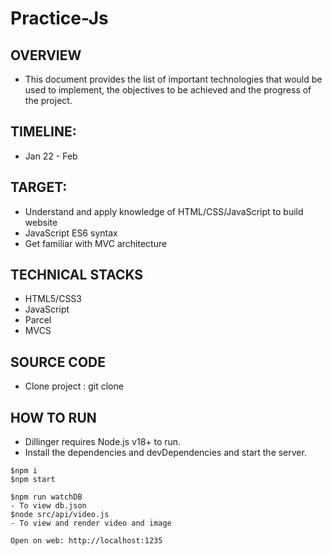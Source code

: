 # Practice-Js
## OVERVIEW

- This document provides the list of important technologies that would be used to implement, the objectives to be achieved and the progress of the project.

## TIMELINE:

- Jan 22 - Feb 

## TARGET:

- Understand and apply knowledge of HTML/CSS/JavaScript to build website
- JavaScript ES6 syntax
- Get familiar with MVC architecture

## TECHNICAL STACKS

- HTML5/CSS3
- JavaScript
- Parcel
- MVCS


## SOURCE CODE

- Clone project : git clone 

## HOW TO RUN

- Dillinger requires Node.js v18+ to run.
- Install the dependencies and devDependencies and start the server.

```
$npm i
$npm start

$npm run watchDB 
- To view db.json
$node src/api/video.js 
- To view and render video and image

Open on web: http://localhost:1235
```